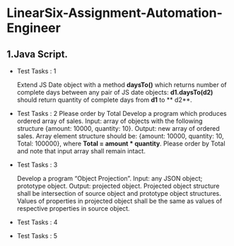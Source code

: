 # LinearSix-Assignment-Automation-Engineer
## 1.Java Script.
* Test Tasks : 1
  
  Extend JS Date object with a method **daysTo()** which returns number of complete days between any pair of JS date objects: **d1.daysTo(d2)** should return quantity of complete days from **d1** to ** d2**.
* Test Tasks : 2
  Please order by Total Develop a program which produces ordered array of sales. Input: array of objects with the following structure {amount: 10000, quantity: 10}. Output: new array of ordered sales. Array element structure should be: {amount: 10000, quantity: 10, Total: 100000}, where **Total = amount * quantity**. Please order by Total and note that input array shall remain intact.
  
* Test Tasks : 3

  Develop a program “Object Projection”. Input: any JSON object; prototype object. Output: projected object. Projected object structure shall be intersection of source object and prototype object structures. Values of properties in projected object shall be the same as values of respective properties in source object.
* Test Tasks : 4
* Test Tasks : 5
